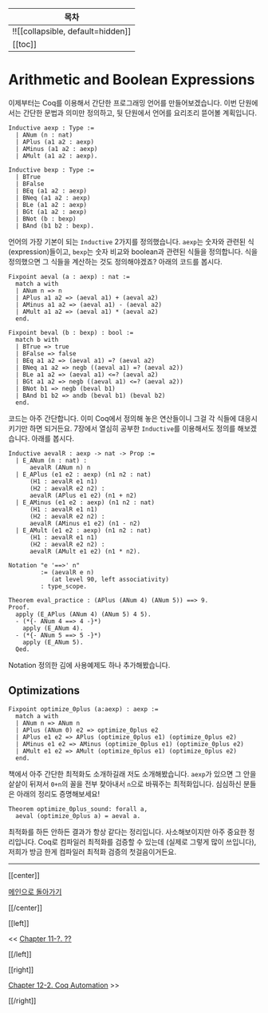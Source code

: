 | 목차 |
|-------------------|
|!![[collapsible, default=hidden]]  |
|[[toc]]|

# Arithmetic and Boolean Expressions

이제부터는 Coq를 이용해서 간단한 프로그래밍 언어를 만들어보겠습니다. 이번 단원에서는 간단한 문법과 의미만 정의하고, 뒷 단원에서 언어를 요리조리 뜯어볼 계획입니다.

```haskell, line_num
Inductive aexp : Type :=
  | ANum (n : nat)
  | APlus (a1 a2 : aexp)
  | AMinus (a1 a2 : aexp)
  | AMult (a1 a2 : aexp).

Inductive bexp : Type :=
  | BTrue
  | BFalse
  | BEq (a1 a2 : aexp)
  | BNeq (a1 a2 : aexp)
  | BLe (a1 a2 : aexp)
  | BGt (a1 a2 : aexp)
  | BNot (b : bexp)
  | BAnd (b1 b2 : bexp).
```

언어의 가장 기본이 되는 `Inductive` 2가지를 정의했습니다. `aexp`는 숫자와 관련된 식(expression)들이고, `bexp`는 숫자 비교와 boolean과 관련된 식들을 정의합니다. 식을 정의했으면 그 식들을 계산하는 것도 정의해야겠죠? 아래의 코드를 봅시다.

```haskell, line_num
Fixpoint aeval (a : aexp) : nat :=
  match a with
  | ANum n => n
  | APlus a1 a2 => (aeval a1) + (aeval a2)
  | AMinus a1 a2 => (aeval a1) - (aeval a2)
  | AMult a1 a2 => (aeval a1) * (aeval a2)
  end.

Fixpoint beval (b : bexp) : bool :=
  match b with
  | BTrue => true
  | BFalse => false
  | BEq a1 a2 => (aeval a1) =? (aeval a2)
  | BNeq a1 a2 => negb ((aeval a1) =? (aeval a2))
  | BLe a1 a2 => (aeval a1) <=? (aeval a2)
  | BGt a1 a2 => negb ((aeval a1) <=? (aeval a2))
  | BNot b1 => negb (beval b1)
  | BAnd b1 b2 => andb (beval b1) (beval b2)
  end.
```

코드는 아주 간단합니다. 이미 Coq에서 정의해 놓은 연산들이니 그걸 각 식들에 대응시키기만 하면 되거든요. 7장에서 열심히 공부한 `Inductive`를 이용해서도 정의를 해보겠습니다. 아래를 봅시다.

```haskell, line_num
Inductive aevalR : aexp -> nat -> Prop :=
  | E_ANum (n : nat) :
      aevalR (ANum n) n
  | E_APlus (e1 e2 : aexp) (n1 n2 : nat)
      (H1 : aevalR e1 n1)
      (H2 : aevalR e2 n2) :
      aevalR (APlus e1 e2) (n1 + n2)
  | E_AMinus (e1 e2 : aexp) (n1 n2 : nat)
      (H1 : aevalR e1 n1)
      (H2 : aevalR e2 n2) :
      aevalR (AMinus e1 e2) (n1 - n2)
  | E_AMult (e1 e2 : aexp) (n1 n2 : nat)
      (H1 : aevalR e1 n1)
      (H2 : aevalR e2 n2) :
      aevalR (AMult e1 e2) (n1 * n2).

Notation "e '==>' n"
         := (aevalR e n)
            (at level 90, left associativity)
         : type_scope.

Theorem eval_practice : (APlus (ANum 4) (ANum 5)) ==> 9.
Proof.
  apply (E_APlus (ANum 4) (ANum 5) 4 5).
  - (*{- ANum 4 ==> 4 -}*)
    apply (E_ANum 4).
  - (*{- ANum 5 ==> 5 -}*)
    apply (E_ANum 5).
  Qed.
```

Notation 정의한 김에 사용예제도 하나 추가해봤습니다.

## Optimizations

```haskell, line_num
Fixpoint optimize_0plus (a:aexp) : aexp :=
  match a with
  | ANum n => ANum n
  | APlus (ANum 0) e2 => optimize_0plus e2
  | APlus e1 e2 => APlus (optimize_0plus e1) (optimize_0plus e2)
  | AMinus e1 e2 => AMinus (optimize_0plus e1) (optimize_0plus e2)
  | AMult e1 e2 => AMult (optimize_0plus e1) (optimize_0plus e2)
  end.
```

책에서 아주 간단한 최적화도 소개하길래 저도 소개해봤습니다. `aexp`가 있으면 그 안을 샅샅이 뒤져서 `0+n`의 꼴을 전부 찾아내서 `n`으로 바꿔주는 최적화입니다. 심심하신 분들은 아래의 정리도 증명해보세요!

```haskell, line_num
Theorem optimize_0plus_sound: forall a,
  aeval (optimize_0plus a) = aeval a.
```

최적화를 하든 안하든 결과가 항상 같다는 정리입니다. 사소해보이지만 아주 중요한 정리입니다. Coq로 컴파일러 최적화를 검증할 수 있는데 (실제로 그렇게 많이 쓰입니다), 저희가 방금 한게 컴파일러 최적화 검증의 첫걸음이거든요.

---

[[center]]

[메인으로 돌아가기](index.html)

[[/center]]

[[left]]

<< [Chapter 11-?. ??](Chap11-?.html)

[[/left]]

[[right]]

[Chapter 12-2. Coq Automation](Chap12-2.html) >>

[[/right]]